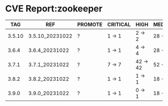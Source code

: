 # CVE Report:zookeeper
|  TAG   |       REF       | PROMOTE | CRITICAL |   HIGH   |  MEDIUM  |   LOW    | UNKNOWN |
|--------|-----------------|---------|----------|----------|----------|----------|---------|
| 3.5.10 | 3.5.10_20231022 | ?       | 1 -> 1   | 2 -> 2   | 28 -> 28 | 34 -> 34 | 0 -> 0  |
| 3.6.4  | 3.6.4_20231022  | ?       | 1 -> 1   | 4 -> 4   | 28 -> 28 | 34 -> 34 | 0 -> 0  |
| 3.7.1  | 3.7.1_20231022  | ?       | 7 -> 7   | 42 -> 42 | 52 -> 52 | 86 -> 86 | 0 -> 0  |
| 3.8.2  | 3.8.2_20231022  | ?       | 1 -> 1   | 1 -> 1   | 18 -> 18 | 34 -> 34 | 0 -> 0  |
| 3.9.0  | 3.9.0_20231022  | ?       | 1 -> 1   | 0 -> 1   | 18 -> 18 | 34 -> 34 | 0 -> 0  |

